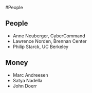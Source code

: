 #People
## People

- Anne Neuberger, CyberCommand
- Lawrence Norden, Brennan Center
- Philip Starck, UC Berkeley

## Money
- Marc Andreesen
- Satya Nadella
- John Doerr
